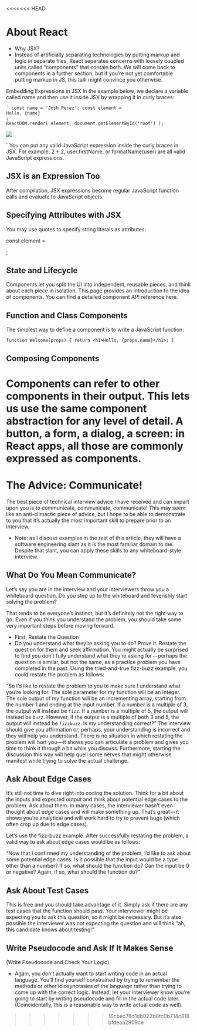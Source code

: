 <<<<<<< HEAD
# About React
- Why JSX?
- Instead of artificially separating technologies by putting markup and logic in separate files, React separates concerns with loosely coupled units called “components” that contain both. We will come back to components in a further section, but if you’re not yet comfortable putting markup in JS, this talk might convince you otherwise.

Embedding Expressions in JSX
In the example below, we declare a variable called name and then use it inside JSX by wrapping it in curly braces:


```
` const name = 'Josh Perez'; const element =
Hello, {name}
;
ReactDOM.render( element, document.getElementById('root') );
```

![](https://fiverr-res.cloudinary.com/images/q_auto,f_auto/gigs/144940123/original/fec77fb06f00a67584ed21d339e0e0abbab4f7ab/build-fix-web-apps-and-websites-with-js-react-and-python.jpg)




` You can put any valid JavaScript expression inside the curly braces in JSX. For example, 2 + 2, user.firstName, or formatName(user) are all valid JavaScript expressions.

## JSX is an Expression Too
After compilation, JSX expressions become regular JavaScript function calls and evaluate to JavaScript objects.

## Specifying Attributes with JSX
You may use quotes to specify string literals as attributes:

const element = <div tabIndex="0"></div>;

## State and Lifecycle
Components let you split the UI into independent, reusable pieces, and think about each piece in isolation. This page provides an introduction to the idea of components. You can find a detailed component API reference here.

## Function and Class Components
The simplest way to define a component is to write a JavaScript function:
```
function Welcome(props) { return <h1>Hello, {props.name}</h1>; }
```
## Composing Components
Components can refer to other components in their output. This lets us use the same component abstraction for any level of detail. A button, a form, a dialog, a screen: in React apps, all those are commonly expressed as components.
=======
# The Advice: Communicate!

The best piece of technical interview advice I have received and can impart upon you is to communicate, communicate, communicate! This may seem like an anti-climactic piece of advice, but I hope to be able to demonstrate to you that it’s actually the most important skill to prepare prior to an interview.


- Note: as I discuss examples in the rest of this article, they will have a software engineering slant as it is the most familiar domain to me. Despite that slant, you can apply these skills to any whiteboard-style interview.


## What Do You Mean Communicate?
Let’s say you are in the interview and your interviewers throw you a whiteboard question. Do you step up to the whiteboard and feverishly start solving the problem?


That tends to be everyone’s instinct, but it’s definitely not the right way to go. Even if you think you understand the problem, you should take some very important steps before moving forward.

- First, Restate the Question
- Do you understand what they’re asking you to do? Prove it. Restate the question for them and seek affirmation. You might actually be surprised to find you don’t fully understand what they’re asking for — perhaps the question is similar, but not the same, as a practice problem you have completed in the past. Using the tried-and-true fizz-buzz example, you could restate the problem as follows:


“So I’d like to restate the problem to you to make sure I understand what you’re looking for. The sole parameter for my function will be an integer. The sole output of my function will be an incrementing array, starting from the number 1 and ending at the input number.
If a number is a multiple of 3, the output will instead be `fizz`. If a number is a multiple of 5, the output will instead be `buzz`. However, if the output is a multiple of both 3 and 5, the output will instead be `fizzbuzz`. Is my understanding correct?”
The interview should give you affirmation or, perhaps, your understanding is incorrect and they will help you understand. There is no situation in which restating the problem will hurt you — it shows you can articulate a problem and gives you time to think it through a bit while you discuss. Furthermore, starting the discussion this way will help quell some nerves that might otherwise manifest while trying to solve the actual challenge.


## Ask About Edge Cases

It’s still not time to dive right into coding the solution. Think for a bit about the inputs and expected output and think about potential edge cases to the problem. Ask about them. In many cases, the interviewer hasn’t even thought about edge cases and will make something up. That’s great — it shows you’re analytical and will work hard to try to prevent bugs (which often crop up due to edge cases).

Let’s use the fizz-buzz example. After successfully restating the problem, a valid way to ask about edge cases would be as follows:


“Now that I confirmed my understanding of the problem, I’d like to ask about some potential edge cases. Is it possible that the input would be a type other than a number? If so, what should the function do? Can the input be 0 or negative? Again, if so, what should the function do?”


## Ask About Test Cases

This is free and you should take advantage of it. Simply ask if there are any test cases that the function should pass. Your interviewer might be expecting you to ask this question, so it might be necessary. But it’s also possible the interviewer was not expecting the question and will think “ah, this candidate knows about testing!”


## Write Pseudocode and Ask If It Makes Sense
(Write Pseudocode and Check Your Logic)


- Again, you don’t actually want to start writing code in an actual language. You’ll find yourself constrained by trying to remember the methods or other idiosyncrasies of the language rather than trying to come up with the correct logic. Instead, let your interviewer know you’re going to start by writing pseudocode and fill in the actual code later. (Coincidentally, this is a reasonable way to write actual code as well).
>>>>>>> 16cbec78d1db022b8fc0b714c818bfdeaa2909ce
